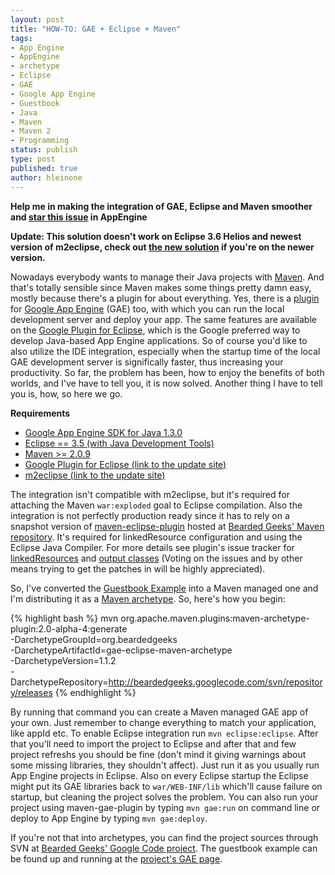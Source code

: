```yaml
--- 
layout: post
title: "HOW-TO: GAE + Eclipse + Maven"
tags: 
- App Engine
- AppEngine
- archetype
- Eclipse
- GAE
- Google App Engine
- Guestbook
- Java
- Maven
- Maven 2
- Programming
status: publish
type: post
published: true
author: hleinone
---
```


**Help me in making the integration of GAE, Eclipse and Maven smoother and [star this issue](http://code.google.com/p/googleappengine/issues/detail?id=5042) in AppEngine**

**Update: This solution doesn't work on Eclipse 3.6 Helios and newest version of m2eclipse, check out [the new solution](/blog/2010/01/26/how-to-gae-eclipse-maven) if you're on the newer version.**

Nowadays everybody wants to manage their Java projects with [Maven](http://maven.apache.org/). And that's totally sensible since Maven makes some things pretty damn easy, mostly because there's a plugin for about everything. Yes, there is a [plugin](http://www.kindleit.net/maven_gae_plugin/index.html) for [Google App Engine](http://code.google.com/appengine/) (GAE) too, with which you can run the local development server and deploy your app. The same features are available on the [Google Plugin for Eclipse](http://code.google.com/eclipse/), which is the Google preferred way to develop Java-based App Engine applications. So of course you'd like to also utilize the IDE integration, especially when the startup time of the local GAE development server is significally faster, thus increasing your productivity. So far, the problem has been, how to enjoy the benefits of both worlds, and I've have to tell you, it is now solved. Another thing I have to tell you is, how, so here we go.

**Requirements**

* [Google App Engine SDK for Java 1.3.0](http://code.google.com/appengine/downloads.html#Google_App_Engine_SDK_for_Java)
* [Eclipse == 3.5 (with Java Development Tools)](http://www.eclipse.org/downloads/)
* [Maven >= 2.0.9](http://maven.apache.org/download.html)
* [Google Plugin for Eclipse (link to the update site)](http://dl.google.com/eclipse/plugin/3.5)
* [m2eclipse (link to the update site)](http://m2eclipse.sonatype.org/sites/m2e)

The integration isn't compatible with m2eclipse, but it's required for attaching the Maven `war:exploded` goal to Eclipse compilation. Also the integration is not perfectly production ready since it has to rely on a snapshot version of [maven-eclipse-plugin](http://maven.apache.org/plugins/maven-eclipse-plugin/) hosted at [Bearded Geeks' Maven repository](http://beardedgeeks.googlecode.com/svn/repository/releases/). It's required for linkedResource configuration and using the Eclipse Java Compiler. For more details see plugin's issue tracker for [linkedResources](http://jira.codehaus.org/browse/MECLIPSE-402) and [output classes](http://jira.codehaus.org/browse/MECLIPSE-422) (Voting on the issues and by other means trying to get the patches in will be highly appreciated).

So, I've converted the [Guestbook Example](http://code.google.com/appengine/docs/java/gettingstarted/) into a Maven managed one and I'm distributing it as a [Maven archetype](http://maven.apache.org/guides/introduction/introduction-to-archetypes.html). So, here's how you begin:

{% highlight bash %}
mvn org.apache.maven.plugins:maven-archetype-plugin:2.0-alpha-4:generate \
  -DarchetypeGroupId=org.beardedgeeks \
  -DarchetypeArtifactId=gae-eclipse-maven-archetype \
  -DarchetypeVersion=1.1.2 \
  -DarchetypeRepository=http://beardedgeeks.googlecode.com/svn/repository/releases
{% endhighlight %}

By running that command you can create a Maven managed GAE app of your own. Just remember to change everything to match your application, like appId etc. To enable Eclipse integration run `mvn eclipse:eclipse`. After that you'll need to import the project to Eclipse and after that and few project refreshs you should be fine (don't mind it giving warnings about some missing libraries, they shouldn't affect). Just run it as you usually run App Engine projects in Eclipse. Also on every Eclipse startup the Eclipse might put its GAE libraries back to `war/WEB-INF/lib` which'll cause failure on startup, but cleaning the project solves the problem. You can also run your project using maven-gae-plugin by typing `mvn gae:run` on command line or deploy to App Engine by typing `mvn gae:deploy`.

If you're not that into archetypes, you can find the project sources through SVN at [Bearded Geeks' Google Code project](http://code.google.com/p/beardedgeeks/source/browse/#svn/gae-eclipse-maven-example). The guestbook example can be found up and running at the [project's GAE page](http://gae-eclipse-maven-example.appspot.com/).
